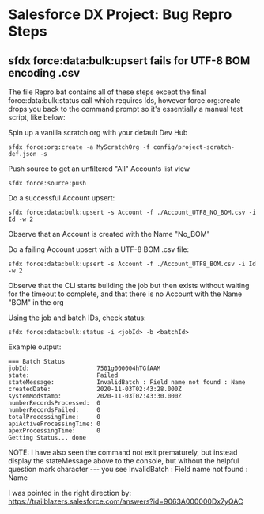 # Salesforce DX Project: Bug Repro Steps
## sfdx force:data:bulk:upsert fails for UTF-8 BOM encoding .csv

The file Repro.bat contains all of these steps except the final force:data:bulk:status call which requires Ids,
however force:org:create drops you back to the command prompt so it's essentially a manual test script, like below:

Spin up a vanilla scratch org with your default Dev Hub

```
sfdx force:org:create -a MyScratchOrg -f config/project-scratch-def.json -s
```

Push source to get an unfiltered "All" Accounts list view

```
sfdx force:source:push
```

Do a successful Account upsert:

```
sfdx force:data:bulk:upsert -s Account -f ./Account_UTF8_NO_BOM.csv -i Id -w 2
```

Observe that an Account is created with the Name "No_BOM"

Do a failing Account upsert with a UTF-8 BOM .csv file:

```
sfdx force:data:bulk:upsert -s Account -f ./Account_UTF8_BOM.csv -i Id -w 2
```

Observe that the CLI starts building the job but then exists without waiting for the timeout to complete,
and that there is no Account with the Name "BOM" in the org

Using the job and batch IDs, check status:

```
sfdx force:data:bulk:status -i <jobId> -b <batchId>
```

Example output:

```
=== Batch Status
jobId:                   7501g000004hTGfAAM
state:                   Failed
stateMessage:            InvalidBatch : Field name not found : ﻿Name
createdDate:             2020-11-03T02:43:28.000Z
systemModstamp:          2020-11-03T02:43:30.000Z
numberRecordsProcessed:  0
numberRecordsFailed:     0
totalProcessingTime:     0
apiActiveProcessingTime: 0
apexProcessingTime:      0
Getting Status... done
```

NOTE: I have also seen the command not exit prematurely, but instead display the stateMessage above to the console, but without the helpful question mark character --- you see InvalidBatch : Field name not found : Name

I was pointed in the right direction by: https://trailblazers.salesforce.com/answers?id=9063A000000Dx7yQAC
